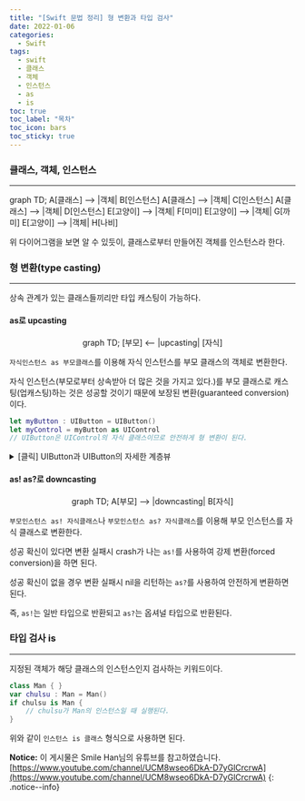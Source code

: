 ```yaml
---
title: "[Swift 문법 정리] 형 변환과 타입 검사"
date: 2022-01-06
categories:
  - Swift
tags:
  - swift
  - 클래스
  - 객체
  - 인스턴스
  - as
  - is
toc: true
toc_label: "목차"
toc_icon: bars
toc_sticky: true
---
```


### 클래스, 객체, 인스턴스

---

<div class="mermaid">
    graph TD;
        A[클래스] --> |객체| B[인스턴스]
        A[클래스] --> |객체| C[인스턴스]
        A[클래스] --> |객체| D[인스턴스]
        E[고양이] --> |객체| F[미미]
        E[고양이] --> |객체| G[까미]
        E[고양이] --> |객체| H[나비]
</div>

위 다이어그램을 보면 알 수 있듯이, 클래스로부터 만들어진 객체를 인스턴스라 한다.

### 형 변환(type casting)

---

상속 관계가 있는 클래스들끼리만 타입 캐스팅이 가능하다.

#### as로 upcasting

<center>
    <div class="mermaid">
        graph TD;
            [부모] <-- |upcasting| [자식]
    </div>
</center>

`자식인스턴스 as 부모클래스`를 이용해 자식 인스턴스를 부모 클래스의 객체로 변환한다.

자식 인스턴스(부모로부터 상속받아 더 많은 것을 가지고 있다.)를 부모 클래스로 캐스팅(업캐스팅)하는 것은 성공할 것이기 때문에 보장된 변환(guaranteed conversion)이다.

```swift
let myButton : UIButton = UIButton()
let myControl = myButton as UIControl
// UIButton은 UIControl의 자식 클래스이므로 안전하게 형 변환이 된다.
```

<details>
<summary>[클릭] UIButton과 UIButton의 자세한 계층뷰</summary>
<div markdown="1">       

![계층뷰]({{ site.url }}{{ site.baseurl }}/assets/images/uikithierarchy.jfif){: .align-center}

더 자세한 계층뷰 : [https://www.xmind.net/m/9TFEaz/#](https://www.xmind.net/m/9TFEaz/#)

</div>
</details>

#### as! as?로 downcasting

<center>
    <div class="mermaid">
        graph TD;
            A[부모] --> |downcasting| B[자식]
    </div>
</center>

`부모인스턴스 as! 자식클래스`나 `부모인스턴스 as? 자식클래스`를 이용해 부모 인스턴스를 자식 클래스로 변환한다.

성공 확신이 있다면 변환 실패시 crash가 나는 `as!`를 사용하여 강제 변환(forced conversion)을 하면 된다.

성공 확신이 없을 경우 변환 실패시 nil을 리턴하는 `as?`를 사용하여 안전하게 변환하면 된다.

즉, `as!`는 일반 타입으로 반환되고 `as?`는 옵셔널 타입으로 반환된다.

### 타입 검사 is

---

지정된 객체가 해당 클래스의 인스턴스인지 검사하는 키워드이다.

```swift
class Man { }
var chulsu : Man = Man()
if chulsu is Man {
    // chulsu가 Man의 인스턴스일 때 실행된다.
}
```

위와 같이 `인스턴스 is 클래스` 형식으로 사용하면 된다.

**Notice:** 이 게시물은 Smile Han님의 유튜브를 참고하였습니다.
[https://www.youtube.com/channel/UCM8wseo6DkA-D7yGlCrcrwA](https://www.youtube.com/channel/UCM8wseo6DkA-D7yGlCrcrwA)
{: .notice--info}